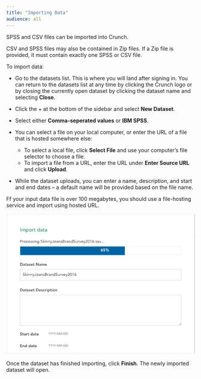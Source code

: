 ```yaml
---
title: "Importing Data"
audience: all
---
```


SPSS and CSV files can be imported into Crunch.

CSV and SPSS files may also be contained in Zip files. If a Zip file is provided,
it must contain exactly one SPSS or CSV file.

To import data:

* Go to the datasets list. This is where you will land after signing in. You can return to the datasets list at any time by clicking the Crunch logo or by closing the currently open dataset by clicking the dataset name and selecting **Close**.

* Click the + at the bottom of the sidebar and select **New Dataset**. 

* Select either **Comma-seperated values** or **IBM SPSS**.

* You can select a file on your local computer, or enter the URL of a file that is hosted somewhere else:
    * To select a local file, click **Select File** and use your computer’s file selector to choose a file.
    * To import a file from a URL, enter the URL under **Enter Source URL** and click **Upload**.
* While the dataset uploads, you can enter a name, description, and start and end dates – a default name will be provided based on the file name.

Ff your input data file is over 100 megabytes, you should use a file-hosting service and
import using hosted URL.

![](images/ImportInterface.png)

Once the dataset has finished importing, click **Finish**. The newly imported dataset will open.
